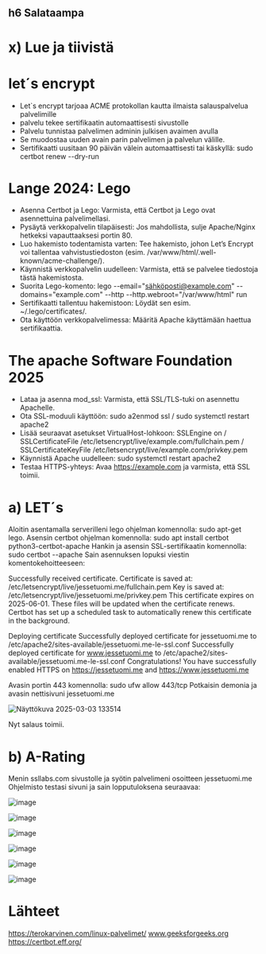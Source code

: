 ## h6 Salataampa

# x) Lue ja tiivistä

# let´s encrypt

- Let`s encrypt tarjoaa ACME protokollan kautta ilmaista salauspalvelua palvelimille
- palvelu tekee sertifikaatin automaattisesti sivustolle
- Palvelu tunnistaa palvelimen adminin julkisen avaimen avulla
- Se muodostaa uuden avain parin palvelimen ja palvelun välille.
- Sertifikaatti uusitaan 90 päivän välein automaattisesti tai käskyllä: sudo certbot renew --dry-run

# Lange 2024: Lego

- Asenna Certbot ja Lego: Varmista, että Certbot ja Lego ovat asennettuina palvelimellasi.
- Pysäytä verkkopalvelin tilapäisesti: Jos mahdollista, sulje Apache/Nginx hetkeksi vapauttaaksesi portin 80.
- Luo hakemisto todentamista varten: Tee hakemisto, johon Let’s Encrypt voi tallentaa vahvistustiedoston (esim. /var/www/html/.well-known/acme-challenge/).
- Käynnistä verkkopalvelin uudelleen: Varmista, että se palvelee tiedostoja tästä hakemistosta.
- Suorita Lego-komento: lego --email="sähköposti@example.com" --domains="example.com" --http --http.webroot="/var/www/html" run
- Sertifikaatti tallentuu hakemistoon: Löydät sen esim. ~/.lego/certificates/.
- Ota käyttöön verkkopalvelimessa: Määritä Apache käyttämään haettua sertifikaattia.

# The apache Software Foundation 2025

- Lataa ja asenna mod_ssl: Varmista, että SSL/TLS-tuki on asennettu Apachelle.
- Ota SSL-moduuli käyttöön: sudo a2enmod ssl / sudo systemctl restart apache2
- Lisää seuraavat asetukset VirtualHost-lohkoon: SSLEngine on / SSLCertificateFile /etc/letsencrypt/live/example.com/fullchain.pem / SSLCertificateKeyFile /etc/letsencrypt/live/example.com/privkey.pem
- Käynnistä Apache uudelleen: sudo systemctl restart apache2
- Testaa HTTPS-yhteys: Avaa https://example.com ja varmista, että SSL toimii.




# a) LET´s

Aloitin asentamalla serverilleni lego ohjelman komennolla: sudo apt-get lego. 
Asensin certbot ohjelman komennolla: sudo apt install certbot python3-certbot-apache
Hankin ja asensin SSL-sertifikaatin komennolla: sudo certbot --apache
Sain asennuksen lopuksi viestin komentokehoitteeseen: 

Successfully received certificate.
Certificate is saved at: /etc/letsencrypt/live/jessetuomi.me/fullchain.pem
Key is saved at:         /etc/letsencrypt/live/jessetuomi.me/privkey.pem
This certificate expires on 2025-06-01.
These files will be updated when the certificate renews.
Certbot has set up a scheduled task to automatically renew this certificate in the background.

Deploying certificate
Successfully deployed certificate for jessetuomi.me to /etc/apache2/sites-available/jessetuomi.me-le-ssl.conf
Successfully deployed certificate for www.jessetuomi.me to /etc/apache2/sites-available/jessetuomi.me-le-ssl.conf
Congratulations! You have successfully enabled HTTPS on https://jessetuomi.me and https://www.jessetuomi.me


Avasin portin 443 komennolla: sudo ufw allow 443/tcp
Potkaisin demonia ja avasin nettisivuni jessetuomi.me

![Näyttökuva 2025-03-03 133514](https://github.com/user-attachments/assets/68f96fe9-e0df-426c-b157-0b384e6d86cf)

Nyt salaus toimii.

# b) A-Rating

Menin ssllabs.com sivustolle ja syötin palvelimeni osoitteen jessetuomi.me
Ohjelmisto testasi sivuni ja sain lopputuloksena seuraavaa:

![image](https://github.com/user-attachments/assets/2122dbb4-9bf9-47b5-877a-60ec5bc9cc45)

![image](https://github.com/user-attachments/assets/742d9331-3ef9-4b1e-bfb8-f157ce7c98d6)

![image](https://github.com/user-attachments/assets/0a22c385-a2ad-40d9-938d-2f649f97346f)

![image](https://github.com/user-attachments/assets/f45bdd89-4fce-4ee4-bd7d-0fa5ff70546b)

![image](https://github.com/user-attachments/assets/b2388cd8-750e-41f5-b932-da98c8990f2d)

![image](https://github.com/user-attachments/assets/d6dbc29f-8c39-4ba0-98f1-5382993fa3aa)


# Lähteet

https://terokarvinen.com/linux-palvelimet/
www.geeksforgeeks.org
https://certbot.eff.org/
